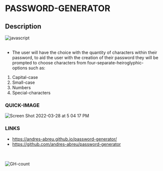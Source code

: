 # PASSWORD-GENERATOR

## Description

<div>
  <img src="https://img.shields.io/badge/JavaScript-323330?style=for-the-badge&logo=javascript&logoColor=F7DF1E" alt="javascript"/>
  <br/>
  <br/>
</div>

* The user will have the choice with the quantity of characters within their password, to aid the user with the creation of their password they will be prompted to choose characters from four-separate-heiroglyphic-options such as:
1. Capital-case
2. Small-case
3.  Numbers
4. Special-characters

### QUICK-IMAGE

![Screen Shot 2022-03-28 at 5 04 17 PM](https://user-images.githubusercontent.com/94572199/160487672-80177499-2798-42f9-8d31-53295b23116e.png)


### LINKS
* https://andres-abreu.github.io/password-generator/
* https://github.com/andres-abreu/password-generator

<div id="badges">
  <br/>
  <br/>
  <img src="https://hits.seeyoufarm.com/api/count/incr/badge.svg?url=https%3A%2F%2Fgithub.com%2F{username}1212%2Fhit-counter" alt="GH-count"/>
  </div>
